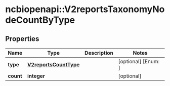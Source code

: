 # ncbiopenapi::V2reportsTaxonomyNodeCountByType


## Properties
Name | Type | Description | Notes
------------ | ------------- | ------------- | -------------
**type** | [**V2reportsCountType**](v2reportsCountType.md) |  | [optional] [Enum: ] 
**count** | **integer** |  | [optional] 


